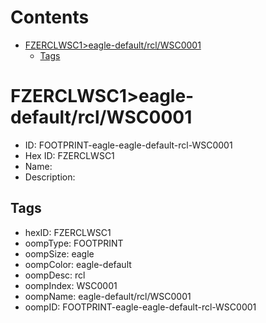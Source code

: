 



Contents
========

* [FZERCLWSC1>eagle-default/rcl/WSC0001](#fzerclwsc1eagle-defaultrclwsc0001)
	* [Tags](#tags)

# FZERCLWSC1>eagle-default/rcl/WSC0001

- ID: FOOTPRINT-eagle-eagle-default-rcl-WSC0001
- Hex ID: FZERCLWSC1
- Name: 
- Description: 

## Tags

- hexID: FZERCLWSC1
- oompType: FOOTPRINT
- oompSize: eagle
- oompColor: eagle-default
- oompDesc: rcl
- oompIndex: WSC0001
- oompName: eagle-default/rcl/WSC0001
- oompID: FOOTPRINT-eagle-eagle-default-rcl-WSC0001
